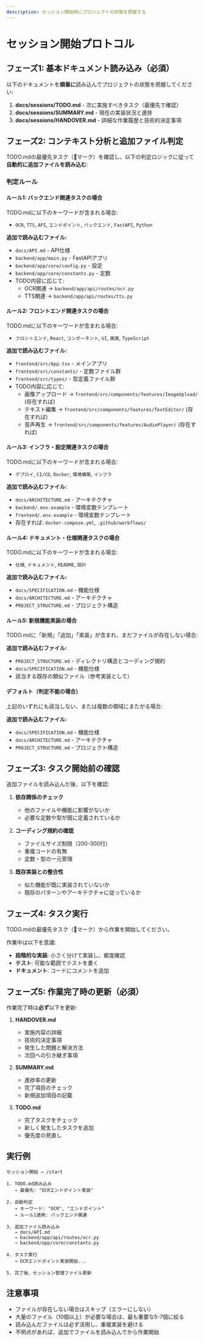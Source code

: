 ```yaml
---
description: セッション開始時にプロジェクトの状態を把握する
---
```


# セッション開始プロトコル

## フェーズ1: 基本ドキュメント読み込み（必須）

以下のドキュメントを**順番に**読み込んでプロジェクトの状態を把握してください:

1. **docs/sessions/TODO.md** - 次に実施すべきタスク（最優先で確認）
2. **docs/sessions/SUMMARY.md** - 現在の実装状況と進捗
3. **docs/sessions/HANDOVER.md** - 詳細な作業履歴と技術的決定事項

## フェーズ2: コンテキスト分析と追加ファイル判定

TODO.mdの最優先タスク（🔴マーク）を確認し、以下の判定ロジックに従って**自動的に追加ファイルを読み込む**:

### 判定ルール

#### ルール1: バックエンド関連タスクの場合
TODO.mdに以下のキーワードが含まれる場合:
- `OCR`, `TTS`, `API`, `エンドポイント`, `バックエンド`, `FastAPI`, `Python`

**追加で読み込むファイル:**
- `docs/API.md` - API仕様
- `backend/app/main.py` - FastAPIアプリ
- `backend/app/core/config.py` - 設定
- `backend/app/core/constants.py` - 定数
- TODO内容に応じて:
  - OCR関連 → `backend/app/api/routes/ocr.py`
  - TTS関連 → `backend/app/api/routes/tts.py`

#### ルール2: フロントエンド関連タスクの場合
TODO.mdに以下のキーワードが含まれる場合:
- `フロントエンド`, `React`, `コンポーネント`, `UI`, `画面`, `TypeScript`

**追加で読み込むファイル:**
- `frontend/src/App.tsx` - メインアプリ
- `frontend/src/constants/` - 定数ファイル群
- `frontend/src/types/` - 型定義ファイル群
- TODO内容に応じて:
  - 画像アップロード → `frontend/src/components/features/ImageUpload/` (存在すれば)
  - テキスト編集 → `frontend/src/components/features/TextEditor/` (存在すれば)
  - 音声再生 → `frontend/src/components/features/AudioPlayer/` (存在すれば)

#### ルール3: インフラ・設定関連タスクの場合
TODO.mdに以下のキーワードが含まれる場合:
- `デプロイ`, `CI/CD`, `Docker`, `環境構築`, `インフラ`

**追加で読み込むファイル:**
- `docs/ARCHITECTURE.md` - アーキテクチャ
- `backend/.env.example` - 環境変数テンプレート
- `frontend/.env.example` - 環境変数テンプレート
- 存在すれば: `docker-compose.yml`, `.github/workflows/`

#### ルール4: ドキュメント・仕様関連タスクの場合
TODO.mdに以下のキーワードが含まれる場合:
- `仕様`, `ドキュメント`, `README`, `設計`

**追加で読み込むファイル:**
- `docs/SPECIFICATION.md` - 機能仕様
- `docs/ARCHITECTURE.md` - アーキテクチャ
- `PROJECT_STRUCTURE.md` - プロジェクト構造

#### ルール5: 新規機能実装の場合
TODO.mdに「新規」「追加」「実装」が含まれ、まだファイルが存在しない場合:

**追加で読み込むファイル:**
- `PROJECT_STRUCTURE.md` - ディレクトリ構造とコーディング規約
- `docs/SPECIFICATION.md` - 機能仕様
- 該当する既存の類似ファイル（参考実装として）

#### デフォルト（判定不能の場合）
上記のいずれにも該当しない、または複数の領域にまたがる場合:

**追加で読み込むファイル:**
- `docs/SPECIFICATION.md` - 機能仕様
- `docs/ARCHITECTURE.md` - アーキテクチャ
- `PROJECT_STRUCTURE.md` - プロジェクト構造

## フェーズ3: タスク開始前の確認

追加ファイルを読み込んだ後、以下を確認:

1. **依存関係のチェック**
   - 他のファイルや機能に影響がないか
   - 必要な定数や型が既に定義されているか

2. **コーディング規約の確認**
   - ファイルサイズ制限（200-300行）
   - 重複コードの有無
   - 定数・型の一元管理

3. **既存実装との整合性**
   - 似た機能が既に実装されていないか
   - 既存のパターンやアーキテクチャに従っているか

## フェーズ4: タスク実行

TODO.mdの最優先タスク（🔴マーク）から作業を開始してください。

作業中は以下を意識:
- **段階的な実装**: 小さく分けて実装し、都度確認
- **テスト**: 可能な範囲でテストを書く
- **ドキュメント**: コードにコメントを追加

## フェーズ5: 作業完了時の更新（必須）

作業完了時は**必ず**以下を更新:

1. **HANDOVER.md**
   - 実施内容の詳細
   - 技術的決定事項
   - 発生した問題と解決方法
   - 次回への引き継ぎ事項

2. **SUMMARY.md**
   - 進捗率の更新
   - 完了項目のチェック
   - 新規追加項目の記載

3. **TODO.md**
   - 完了タスクをチェック
   - 新しく発生したタスクを追加
   - 優先度の見直し

## 実行例

```
セッション開始 → /start

1. TODO.md読み込み
   → 最優先: "OCRエンドポイント実装"

2. 自動判定
   → キーワード: "OCR", "エンドポイント"
   → ルール1適用: バックエンド関連

3. 追加ファイル読み込み
   → docs/API.md
   → backend/app/api/routes/ocr.py
   → backend/app/core/constants.py

4. タスク実行
   → OCRエンドポイント実装開始...

5. 完了後、セッション管理ファイル更新
```

## 注意事項

- ファイルが存在しない場合はスキップ（エラーにしない）
- 大量のファイル（10個以上）が必要な場合は、最も重要な5-7個に絞る
- 読み込んだファイルは必ず活用し、重複実装を避ける
- 不明点があれば、追加でファイルを読み込んでから作業開始
